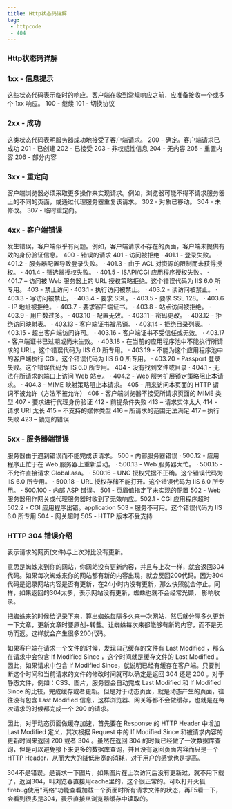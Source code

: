 ```yaml
---
title: Http状态码详解
tag:
 - httpcode
 - 404
---
```

### Http状态码详解

### 1xx - 信息提示
这些状态代码表示临时的响应。客户端在收到常规响应之前，应准备接收一个或多个 1xx 响应。
100 - 继续
101 - 切换协议


### 2xx - 成功
这类状态代码表明服务器成功地接受了客户端请求。
200 - 确定。客户端请求已成功
201 - 已创建
202 - 已接受
203 - 非权威性信息
204 - 无内容
205 - 重置内容
206 - 部分内容


### 3xx - 重定向
客户端浏览器必须采取更多操作来实现请求。例如，浏览器可能不得不请求服务器上的不同的页面，或通过代理服务器重复该请求。 
302 - 对象已移动。 
304 - 未修改。 
307 - 临时重定向。


### 4xx - 客户端错误
发生错误，客户端似乎有问题。例如，客户端请求不存在的页面，客户端未提供有效的身份验证信息。
400 - 错误的请求
401 - 访问被拒绝
 · 401.1 - 登录失败。 
 · 401.2 - 服务器配置导致登录失败。 
 · 401.3 - 由于 ACL 对资源的限制而未获得授权。 
 · 401.4 - 筛选器授权失败。
 · 401.5 - ISAPI/CGI 应用程序授权失败。 
 · 401.7 – 访问被 Web 服务器上的 URL 授权策略拒绝。这个错误代码为 IIS 6.0 所专用。 
403 - 禁止访问
 · 403.1 - 执行访问被禁止。 
 · 403.2 - 读访问被禁止。 
 · 403.3 - 写访问被禁止。 
 · 403.4 - 要求 SSL。 
 · 403.5 - 要求 SSL 128。 
 · 403.6 - IP 地址被拒绝。 
 · 403.7 - 要求客户端证书。 
 · 403.8 - 站点访问被拒绝。 
 · 403.9 - 用户数过多。 
 · 403.10 - 配置无效。 
 · 403.11 - 密码更改。 
 · 403.12 - 拒绝访问映射表。 
 · 403.13 - 客户端证书被吊销。 
 · 403.14 - 拒绝目录列表。 
 · 403.15 - 超出客户端访问许可。 
 · 403.16 - 客户端证书不受信任或无效。 
 · 403.17 - 客户端证书已过期或尚未生效。 
 · 403.18 - 在当前的应用程序池中不能执行所请求的 URL。这个错误代码为 IIS 6.0 所专用。 
 · 403.19 - 不能为这个应用程序池中的客户端执行 CGI。这个错误代码为 IIS 6.0 所专用。 
 · 403.20 - Passport 登录失败。这个错误代码为 IIS 6.0 所专用。
404 - 没有找到文件或目录
 · 404.1 - 无法在所请求的端口上访问 Web 站点。 
 · 404.2 - Web 服务扩展锁定策略阻止本请求。 
 · 404.3 - MIME 映射策略阻止本请求。
405 - 用来访问本页面的 HTTP 谓词不被允许（方法不被允许） 
406 - 客户端浏览器不接受所请求页面的 MIME 类型
407 - 要求进行代理身份验证
412 - 前提条件失败
413 – 请求实体太大
414 - 请求 URI 太长
415 – 不支持的媒体类型
416 – 所请求的范围无法满足
417 – 执行失败
423 – 锁定的错误


### 5xx - 服务器端错误
服务器由于遇到错误而不能完成该请求。
500 - 内部服务器错误
 · 500.12 - 应用程序正忙于在 Web 服务器上重新启动。 
 · 500.13 - Web 服务器太忙。 
 · 500.15 - 不允许直接请求 Global.asa。 
 · 500.16 – UNC 授权凭据不正确。这个错误代码为 IIS 6.0 所专用。 
 · 500.18 – URL 授权存储不能打开。这个错误代码为 IIS 6.0 所专用。 
 · 500.100 - 内部 ASP 错误。 
501 - 页眉值指定了未实现的配置
502 - Web 服务器用作网关或代理服务器时收到了无效响应。502.1 - CGI 应用程序超时
502.2 - CGI 应用程序出错。application
503 - 服务不可用。这个错误代码为 IIS 6.0 所专用
504 - 网关超时
505 - HTTP 版本不受支持

 

### HTTP 304 错误介绍

表示请求的网页(文件)与上次对比没有更新。

意思是蜘蛛来到你的网站，你网站没有更新内容，并且与上次一样，就会返回304代码。如果每次蜘蛛来你的网站都有新的内容出现，就会反回200代码。因为304代码是记录网站内容是否有更新，在24小时内没有更新，那么快照就会停止。同样，如果返回的304太多，表示网站没有更新，蜘蛛也就不会经常光顾， 影响收录。

把蜘蛛来的时候给记录下来，算出蜘蛛每隔多久来一次网站，然后就分隔多久更新一下文章，更新文章时要原创+转载。让蜘蛛每次来都能够有新的内容，而不是无功而返。这样就会产生很多200代码。 

如果客户端在请求一个文件的时候，发现自己缓存的文件有 Last Modified ，那么在请求中会包含 If Modified Since ，这个时间就是缓存文件的 Last Modified 。因此，如果请求中包含 If Modified Since，就说明已经有缓存在客户端。只要判断这个时间和当前请求的文件的修改时间就可以确定是返回 304 还是 200 。对于静态文件，例如：CSS、图片，服务器会自动完成 Last Modified 和 If Modified Since 的比较，完成缓存或者更新。但是对于动态页面，就是动态产生的页面，往往没有包含 Last Modified 信息，这样浏览器、网关等都不会做缓存，也就是在每次请求的时候都完成一个 200 的请求。

因此，对于动态页面做缓存加速，首先要在 Response 的 HTTP Header 中增加 Last Modified 定义，其次根据 Request 中的 If Modified Since 和被请求内容的更新时间来返回 200 或者 304 。虽然在返回 304 的时候已经做了一次数据库查询，但是可以避免接下来更多的数据库查询，并且没有返回页面内容而只是一个 HTTP Header，从而大大的降低带宽的消耗，对于用户的感觉也是提高。

304不是错误。是请求一下图片，如果图片在上次访问后没有更新过，就不用下载了，返回304，叫浏览器直接用cache里的，这个很正常的。可以打开火狐firebug使用"网络"功能查看加载一个页面时所有请求文件的状态，再F5看一下，会看到很多是304，表示直接从浏览器缓存中读取的。
